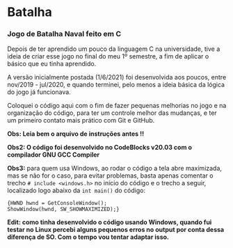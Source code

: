 # Batalha
### Jogo de Batalha Naval feito em C  
Depois de ter aprendido um pouco da linguagem C na universidade, tive a ideia de criar esse jogo no final do meu 1º semestre, a fim de aplicar o básico que eu tinha aprendido.  

A versão inicialmente postada (1/6/2021) foi desenvolvida aos poucos, entre nov/2019 - jul/2020, e quando terminei, pelo menos a ideia básica da lógica do jogo já funcionava.

Coloquei o código aqui com o fim de fazer pequenas melhorias no jogo e na organização do código, para ter um controle melhor das mudanças, e ter um primeiro contato mais prático com Git e GitHub.

**Obs: Leia bem o arquivo de instruções antes !!**

**Obs2: O código foi desenvolvido no CodeBlocks v20.03 com o compilador GNU GCC Compiler**

**Obs3:** para quem usa Windows, ao rodar o código a tela abre maximizada, mas se não for o caso, para evitar problemas, basta apenas comentar o trecho `# include <windows.h>` no início do código e o trecho a seguir, localizado logo abaixo da `int main()` do código:
```
{HWND hwnd = GetConsoleWindow();
ShowWindow(hwnd, SW_SHOWMAXIMIZED);}
```

**Edit: como tinha desenvolvido o código usando Windows, quando fui testar no Linux percebi alguns pequenos erros no output por conta dessa diferença de SO. Com o tempo vou tentar adaptar isso.**
